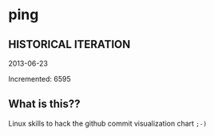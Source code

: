 # ping

## HISTORICAL ITERATION
2013-06-23

Incremented: 6595

## What is this?? 
Linux skills to hack the github commit visualization chart `;-)`
